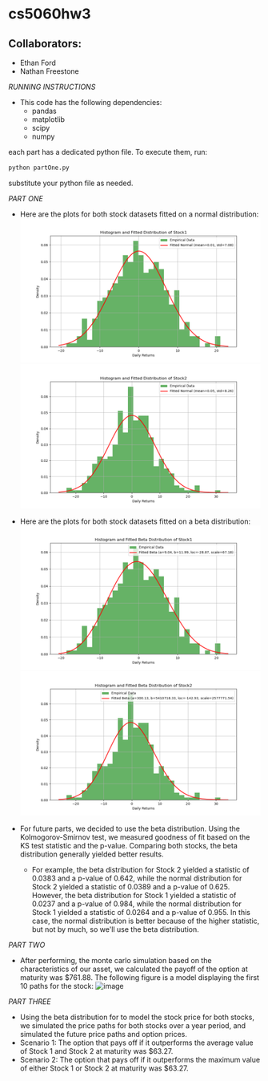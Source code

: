 # cs5060hw3

## Collaborators:
* Ethan Ford
* Nathan Freestone

*RUNNING INSTRUCTIONS*
* This code has the following dependencies:
  - pandas
  - matplotlib
  - scipy
  - numpy

each part has a dedicated python file. To execute them, run:

```bash
python partOne.py
```

substitute your python file as needed.

*PART ONE*

* Here are the plots for both stock datasets fitted on a normal distribution:
![StockOne](https://github.com/MAJdeq/cs5060hw3/blob/main/assets/stock1Normal.png)
![StockTwo](https://github.com/MAJdeq/cs5060hw3/blob/main/assets/stock2Normal.png)
* Here are the plots for both stock datasets fitted on a beta distribution:
![StockOne](https://github.com/MAJdeq/cs5060hw3/blob/main/assets/stock1Beta.png)
![StockTwo](https://github.com/MAJdeq/cs5060hw3/blob/main/assets/stock2Beta.png)

* For future parts, we decided to use the beta distribution. Using the Kolmogorov-Smirnov test, we measured goodness of fit based on the KS test statistic and the p-value. Comparing both stocks, the beta distribution generally yielded better results.
  *   For example, the beta distribution for Stock 2 yielded a statistic of 0.0383 and a p-value of 0.642, while the normal distribution for Stock 2 yielded a statistic of 0.0389 and a p-value of 0.625. However, the beta distribution for Stock 1 yielded a statistic of 0.0237 and a p-value of 0.984, while the normal distribution for Stock 1 yielded a statistic of 0.0264 and a p-value of 0.955. In this case, the normal distribution is better because of the higher statistic, but not by much, so we'll use the beta distribution.
 

*PART TWO*
* After performing, the monte carlo simulation based on the characteristics of our asset, we calculated the payoff of the option at maturity was $761.88. The following figure is a model displaying the first 10 paths for the stock:
![image](https://github.com/user-attachments/assets/c1a6aed1-03bf-4b2e-bfcc-fc6285530685)


*PART THREE*
* Using the beta distribution for to model the stock price for both stocks, we simulated the price paths for both stocks over a year period, and simulated the future price paths and option prices.
 * Scenario 1: The option that pays off if it outperforms the average value of Stock 1 and Stock 2 at maturity was $63.27.
 * Scenario 2: The option that pays off if it outperforms the maximum value of either Stock 1 or Stock 2 at maturity was $63.27.

